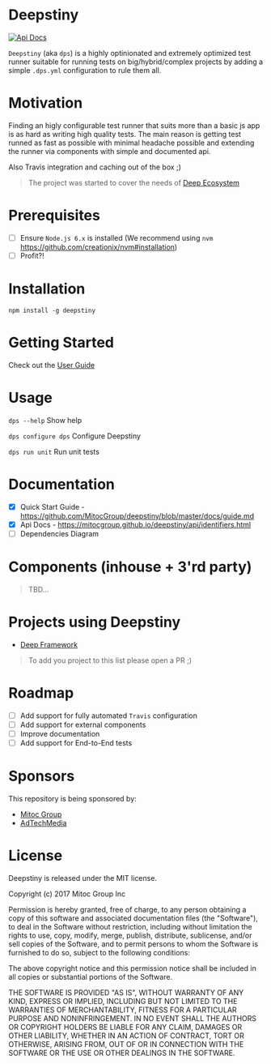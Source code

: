# Deepstiny

[![Api Docs](https://mitocgroup.github.io/deepstiny/api/badge.svg)](https://mitocgroup.github.io/deepstiny/api/)

`Deepstiny` (aka `dps`) is a highly optinionated and extremely optimized test runner
suitable for running tests on big/hybrid/complex projects by adding a simple `.dps.yml`
configuration to rule them all.

# Motivation

Finding an higly configurable test runner that suits more than a basic js app
is as hard as writing high quality tests. The main reason is getting test runned as fast as possible
with minimal headache possible and extending the runner via components with simple and documented api.

Also Travis integration and caching out of the box ;)

> The project was started to cover the needs of [Deep Ecosystem](https://github.com/MitocGroup/deep-framework)

# Prerequisites

- [ ] Ensure `Node.js 6.x` is installed (We recommend using `nvm` https://github.com/creationix/nvm#installation)
- [ ] Profit?!

# Installation

`npm install -g deepstiny`

# Getting Started

Check out the [User Guide](https://github.com/MitocGroup/deepstiny/blob/master/docs/guide.md#configure-repository)

# Usage

`dps --help` Show help

`dps configure dps` Configure Deepstiny

`dps run unit` Run unit tests

# Documentation

- [x] Quick Start Guide - https://github.com/MitocGroup/deepstiny/blob/master/docs/guide.md
- [x] Api Docs - https://mitocgroup.github.io/deepstiny/api/identifiers.html
- [ ] Dependencies Diagram

# Components (inhouse + 3'rd party)

> TBD...

# Projects using Deepstiny

- [Deep Framework](https://github.com/MitocGroup/deep-framework)

> To add you project to this list please open a PR ;)

# Roadmap

- [ ] Add support for fully automated `Travis` configuration 
- [ ] Add support for external components
- [ ] Improve documentation
- [ ] Add support for End-to-End tests

# Sponsors

This repository is being sponsored by:

- [Mitoc Group](https://www.mitocgroup.com)
- [AdTechMedia](https://www.adtechmedia.io)

# License

Deepstiny is released under the MIT license.

Copyright (c) 2017 Mitoc Group Inc

Permission is hereby granted, free of charge, to any person obtaining a copy
of this software and associated documentation files (the "Software"), to deal
in the Software without restriction, including without limitation the rights
to use, copy, modify, merge, publish, distribute, sublicense, and/or sell
copies of the Software, and to permit persons to whom the Software is
furnished to do so, subject to the following conditions:

The above copyright notice and this permission notice shall be included in all
copies or substantial portions of the Software.

THE SOFTWARE IS PROVIDED "AS IS", WITHOUT WARRANTY OF ANY KIND, EXPRESS OR
IMPLIED, INCLUDING BUT NOT LIMITED TO THE WARRANTIES OF MERCHANTABILITY,
FITNESS FOR A PARTICULAR PURPOSE AND NONINFRINGEMENT. IN NO EVENT SHALL THE
AUTHORS OR COPYRIGHT HOLDERS BE LIABLE FOR ANY CLAIM, DAMAGES OR OTHER
LIABILITY, WHETHER IN AN ACTION OF CONTRACT, TORT OR OTHERWISE, ARISING FROM,
OUT OF OR IN CONNECTION WITH THE SOFTWARE OR THE USE OR OTHER DEALINGS IN THE
SOFTWARE.

